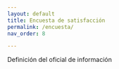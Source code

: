 ```yaml
---
layout: default
title: Encuesta de satisfacción
permalink: /encuesta/
nav_order: 8

---
```


<div class="nonfooter">
Definición del oficial de información 

</div>
